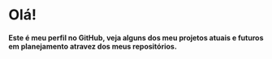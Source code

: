 <h1>Olá!</h1>
<h4>Este é meu perfil no <b>GitHub</b>, veja alguns dos meu projetos atuais e futuros em planejamento atravez dos meus repositórios.</h4>
